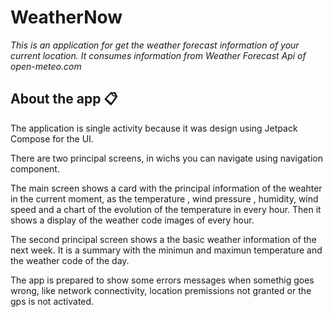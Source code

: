 # WeatherNow

_This is an application for get the weather forecast information of your current location. It consumes information
from Weather Forecast Api of open-meteo.com_

## About the app 📋

The application is single activity because it was design using Jetpack Compose for the UI.

There are two principal screens, in wichs you can navigate using navigation component.

The main screen shows a card with the principal information of the weahter in the current 
moment, as the temperature , wind pressure , humidity, wind speed and a chart of the evolution
of the temperature in every hour. Then it shows a display of the weather code images of every hour.

The second principal screen shows a the basic weather information of the next week. It is a summary
with the minimun and maximun temperature and the weather code of the day.

The app is prepared to show some errors messages when somethig goes wrong, like network connectivity,
location premissions not granted or the gps is not activated.


